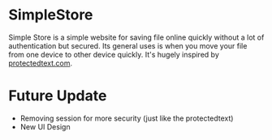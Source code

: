 # SimpleStore
Simple Store is a simple website for saving file online quickly without a lot of authentication but secured.
Its general uses is when you move your file from one device to other device quickly.
It's hugely inspired by [protectedtext.com](https://www.protectedtext.com).

# Future Update
- Removing session for more security (just like the protectedtext)
- New UI Design
